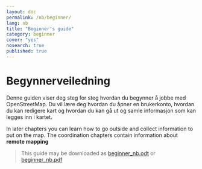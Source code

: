```yaml
---
layout: doc
permalink: /nb/beginner/
lang: nb
title: "Beginner's guide"
category: beginner
cover: "yes"
nosearch: true
published: true
---
```




Begynnerveiledning
================
Denne guiden viser deg steg for steg hvordan du begynner å jobbe med OpenStreetMap. Du vil lære deg hvordan du åpner en brukerkonto, hvordan du kan redigere kart og hvordan du kan gå ut og samle informasjon som kan legges inn i kartet. 


In later chapters you can learn how to go outside and collect information to put on the map. The coordination chapters contain information about **remote mapping**

> This guide may be downloaded as [beginner_nb.odt](/files/beginner_nb.odt) or [beginner_nb.pdf](/files/beginner_nb.pdf)  

